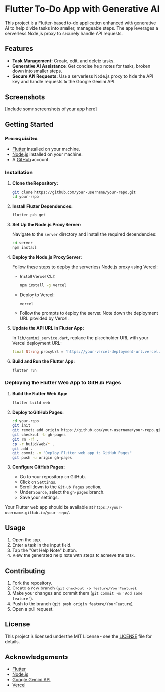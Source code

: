 # Flutter To-Do App with Generative AI

This project is a Flutter-based to-do application enhanced with generative AI to help divide tasks into smaller, manageable steps. The app leverages a serverless Node.js proxy to securely handle API requests.

## Features

- **Task Management:** Create, edit, and delete tasks.
- **Generative AI Assistance:** Get concise help notes for tasks, broken down into smaller steps.
- **Secure API Requests:** Use a serverless Node.js proxy to hide the API key and handle requests to the Google Gemini API.

## Screenshots

[Include some screenshots of your app here]

## Getting Started

### Prerequisites

- [Flutter](https://flutter.dev/docs/get-started/install) installed on your machine.
- [Node.js](https://nodejs.org/) installed on your machine.
- A [GitHub](https://github.com/) account.

### Installation

1. **Clone the Repository:**

   ```bash
   git clone https://github.com/your-username/your-repo.git
   cd your-repo
   ```

2. **Install Flutter Dependencies:**

   ```bash
   flutter pub get
   ```

3. **Set Up the Node.js Proxy Server:**

   Navigate to the `server` directory and install the required dependencies:

   ```bash
   cd server
   npm install
   ```

4. **Deploy the Node.js Proxy Server:**

   Follow these steps to deploy the serverless Node.js proxy using Vercel:

   - Install Vercel CLI:
     ```bash
     npm install -g vercel
     ```
   - Deploy to Vercel:
     ```bash
     vercel
     ```
   - Follow the prompts to deploy the server. Note down the deployment URL provided by Vercel.

5. **Update the API URL in Flutter App:**

   In `lib/gemini_service.dart`, replace the placeholder URL with your Vercel deployment URL:
   
   ```dart
   final String proxyUrl = 'https://your-vercel-deployment-url.vercel.app/generateContent';
   ```

6. **Build and Run the Flutter App:**

   ```bash
   flutter run
   ```

### Deploying the Flutter Web App to GitHub Pages

1. **Build the Flutter Web App:**

   ```bash
   flutter build web
   ```

2. **Deploy to GitHub Pages:**

   ```bash
   cd your-repo
   git init
   git remote add origin https://github.com/your-username/your-repo.git
   git checkout -b gh-pages
   git rm -rf .
   cp -r build/web/* .
   git add .
   git commit -m "Deploy Flutter web app to GitHub Pages"
   git push -u origin gh-pages
   ```

3. **Configure GitHub Pages:**

   - Go to your repository on GitHub.
   - Click on `Settings`.
   - Scroll down to the `GitHub Pages` section.
   - Under `Source`, select the `gh-pages` branch.
   - Save your settings.

Your Flutter web app should be available at `https://your-username.github.io/your-repo/`.

## Usage

1. Open the app.
2. Enter a task in the input field.
3. Tap the "Get Help Note" button.
4. View the generated help note with steps to achieve the task.

## Contributing

1. Fork the repository.
2. Create a new branch (`git checkout -b feature/YourFeature`).
3. Make your changes and commit them (`git commit -m 'Add some feature'`).
4. Push to the branch (`git push origin feature/YourFeature`).
5. Open a pull request.

## License

This project is licensed under the MIT License - see the [LICENSE](LICENSE) file for details.

## Acknowledgements

- [Flutter](https://flutter.dev/)
- [Node.js](https://nodejs.org/)
- [Google Gemini API](https://ai.google.dev/gemini-api/)
- [Vercel](https://vercel.com/)

